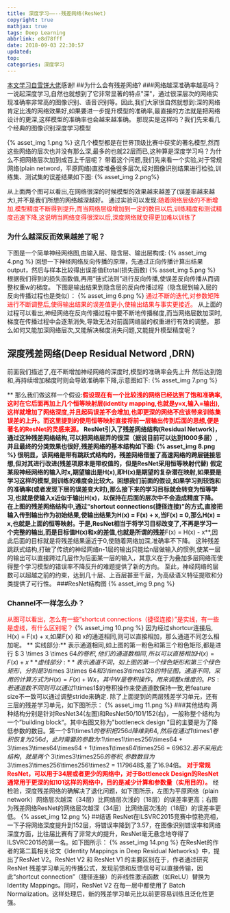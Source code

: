 ```yaml
---
title: 深度学习——--残差网络(ResNet)
copyright: true
mathjax: true
tags: Deep Learning
abbrlink: e8d78fff
date: 2018-09-03 22:30:57
updated:
top:
categories: 深度学习
---
```

[本文学习自雪饼大佬](https://my.oschina.net/u/876354/blog/1622896)感谢!
##为什么会有残差网络?
###网络越深准确率越高吗？
一说起深度学习,自然也就想到了它非常显著的特点"深"，通过很深层次的网络实现准确率非常高的图像识别、语音识别等。因此,我们大家很自然就想到:深的网络肯定比浅的网络效果好,如果要进一步提升模型的准确率,最直接的方法就是把网络设计的更深,这样模型的准确率也会越来越准确。
那现实是这样吗？我们先来看几个经典的图像识别深度学习模型
<!--more-->
{% asset_img 1.png %}
这几个模型都是在世界顶级比赛中获奖的著名模型,然而这些网络的层次也并没有那么深,最多的也就22层而已,这种算是深度学习吗？为什么不把网络层次加到成百上千层呢？
带着这个问题,我们先来看一个实验,对于常规网络(plain netword，平原网络)直接堆叠很多层次,经对图像识别结果进行检验,训练集、测试集的误差结果如下图:
{% asset_img 2.png%}

从上面两个图可以看出,在网络很深的时候模型的效果越来越差了(误差率越来越大),并不是我们所想的网络越深越好。
通过实验可以发现:<font color = "red">随着网络层级的不断增加,模型精度不断得到提升,而当网络层级增加到一定的数目以后,训练精度和测试精度迅速下降,这说明当网络变得很深以后,深度网络就变得更加难以训练了</font>
### 为什么越深反而效果越差了呢？
下图是一个简单神经网络图,由输入层、隐含层、输出层构成:
{% asset_img 4.png %}
回想一下神经网络反向传播的原理，先通过正向传播计算出结果output，然后与样本比较得出误差值Etotal(损失函数)
{% asset_img 5.png %}
根据我们得到的损失函数值,再用“链式法则”进行反向传播,使误差反向传播从而调整权重w的梯度。
下图是输出结果到隐含层的反向传播过程（隐含层到输入层的反向传播过程也是类似）：
{% asset_img 6.png %}
<font color = "red">通过不断的迭代,对参数矩阵进行不断调整后,使得输出结果的误差值更小,使输出结果与事实更接近。</font>
从上面的过程可以看出,神经网络在反向传播过程中要不断地传播梯度,而当网络层数加深时,梯度在传播过程中会逐渐消失,导致无法对前面网络层的权重进行有效的调整。
那么如何又能加深网络层次,又能解决梯度消失问题,又能提升模型精度呢？
## 深度残差网络(Deep Residual Netword ,DRN)
前面我们描述了,在不断增加神经网络的深度时,模型的准确率会先上升 然后达到饱和,再持续增加梯度时则会导致准确率下降,示意图如下:
{% asset_img 7.png %}

** 那么我们做这样一个假设:**<font color = "red">假设现在有一个比较浅的网络已经达到了饱和准确率,这时在它后面再加上几个恒等映射层(identity mapping,也就是y=x,输入=输出),这样就增加了网络深度,并且起码误差不会增加,也即更深的网络不应该带来训练集误差的上升。而这里提到的使用恒等映射直接将前一层输出传到后面的思想,便是著名的ResNet的灵感来源。</font>
ResNet引入了残差网络结构(Residual Network)，通过这种残差网络结构,可以把网络层弄的很深（据说目前可以达到1000多层）,并且最终的分类效果也很好,残差网络的基本结构如下图:
{% asset_img 8.png %}
很明显，该网络是带有跳跃式结构的，残差网络借鉴了高速网络的跨层链接思想,但对其进行改进(残差项原本是带权值的，但是ResNet采用恒等映射代替)
假定某段神经网络的输入时x,期望输出是H(x),即H(x)是期望的复杂潜在映射,如果要是学习这样的模型,则训练的难度会比较大。回想我们前面的假设,如果学习到较饱和的准确率(或者发现下层的误差变大时),那么接下来的学习目标就会转变为恒等学习,也就是使输入x近似于输出H(x)，以保持在后面的层次中不会造成精度下降。
在上图的残差网络结构中,通过“shortcut connections(捷径连接)”的方式,直接把输入传到输出作为初始结果,使输出结果为H(x) = F(x) + x,当F(x) = 0,那么H(x) = x,也就是上面的恒等映射。于是,ResNet相当于将学习目标改变了,不再是学习一个完整的输出,而是目标值H(x)和x的差值,也就是所谓的残差**F(x) = H(x) - x**,因此后面的目标就是将残差结果逼近于0,使随着网络加深,准确率不下降。
这种残差跳跃式结构,打破了传统的神经网络n-1层的输出只能给n层做输入的惯例,使某一层的输出可以直接跨过几层作为后面某一层的输入，其意义在于为叠加多层网络而使得整个学习模型的错误率不降反升的难题提供了新的方向。
至此，神经网络的层数可以超越之前的约束，达到几十层、上百层甚至千层，为高级语义特征提取和分类提供了可行性。
###ResNet结构图
{% asset_img 9.png %}
### Channel不一样怎么办？
<font color = "red">从图可以看出，怎么有一些“shortcut connections（捷径连接）”是实线，有一些是虚线，有什么区别呢？</font>
{% asset_img 10.png %}
因为经过shortcur连接后, H(x) = F(x) + x,如果F(x) 和 x的通道相同,则可以直接相加，那么通道不同怎么相加呢。
** 实线部分:** 表示通道相同,如上图的第一粉色和第三个粉色矩形,都是进行 $ 3 \times 3 \times 64$的卷积,他们的通道数相同,所以可以直接相加 H(x) = F(x) + x
**虚线部分:** 表示通道不同，如上图的第一个绿色矩形和第三个绿色矩形，分别是$3\times 3\times 64$和$3\times3\times128$的特征图，通道不同，采用的计算方式为H(x)=F(x)+Wx，其中W是卷积操作，用来调整x维度的。
PS:若通道数不同则可以通过$1\times1$的卷积操作来使通道数保持一致,若feature size不一致可以通过调整stride来确定.
除了上面提到的两层残差学习单元，还有三层的残差学习单元，如下图所示：
{% asset_img 11.png %}
###其他结构
两种结构分别是针对ResNet34(左图)和ResNet50/101/152(右)，一般称整个结构为一个”building block“。其中右图又称为"bottleneck design "目的主要是为了降低参数的数目。第一个$1\times1$的卷积把256d降维到64,然后在通过$1\times1$卷积恢复为256d，此时需要的参数为:$1\times1\times256\times64 + 3\times3\times64\times64 + 1\times1\times64\times256 = 69632$.若不采用此结构，就是两个$ 3\times3\times256$的卷积,参数数目为$3\times3\times256\times256\times2 = 1179648$,差了16.94倍。
**<font color = "red">对于常规ResNet，可以用于34层或者更少的网络中，对于Bottleneck Design的ResNet通常用于更深的如101这样的网络中，目的是减少计算和参数量（实用目的）。</font>**
经检验，深度残差网络的确解决了退化问题，如下图所示，左图为平原网络（plain network）网络层次越深（34层）比网络层次浅的（18层）的误差率更高；右图为残差网络ResNet的网络层次越深（34层）比网络层次浅的（18层）的误差率更低。
{% asset_img 12.png %}
##结语
ResNet在ILSVRC2015竞赛中惊艳亮相，一下子将网络深度提升到152层，将错误率降到了3.57，在图像识别错误率和网络深度方面，比往届比赛有了非常大的提升，ResNet毫无悬念地夺得了ILSVRC2015的第一名。如下图所示：
{% asset_img 14.png %}
在ResNet的作者的第二篇相关论文《Identity Mappings in Deep Residual Networks》中，提出了ResNet V2。ResNet V2 和 ResNet V1 的主要区别在于，作者通过研究 ResNet 残差学习单元的传播公式，发现前馈和反馈信号可以直接传输，因此“shortcut connection”（捷径连接）的非线性激活函数（如ReLU）替换为 Identity Mappings。同时，ResNet V2 在每一层中都使用了 Batch Normalization。这样处理后，新的残差学习单元比以前更容易训练且泛化性更强。
 